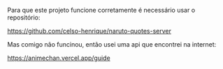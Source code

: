 
Para que este projeto funcione corretamente é necessário usar o repositório: 

https://github.com/celso-henrique/naruto-quotes-server

Mas comigo não funcinou, então usei uma api que encontrei na internet: 

https://animechan.vercel.app/guide